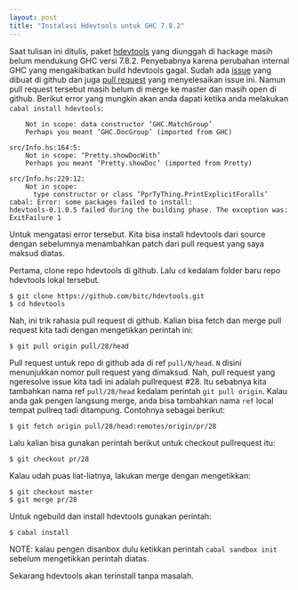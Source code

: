 ```yaml
---
layout: post
title: "Instalasi Hdevtools untuk GHC 7.8.2"
---
```


Saat tulisan ini ditulis, paket [hdevtools][hdevtools] yang diunggah di
hackage masih belum mendukung GHC versi 7.8.2. Penyebabnya karena perubahan
internal GHC yang mengakibatkan build hdevtools gagal. Sudah ada
[issue][issue] yang dibuat di github dan juga [pull request][pull] yang
menyelesaikan issue ini.  Namun pull request tersebut masih belum di merge
ke master dan masih open di github. Berikut error yang mungkin akan anda
dapati ketika anda melakukan `cabal install hdevtools`:

        Not in scope: data constructor ‘GHC.MatchGroup’
        Perhaps you meant ‘GHC.DocGroup’ (imported from GHC)
    
    src/Info.hs:164:5:
        Not in scope: ‘Pretty.showDocWith’
        Perhaps you meant ‘Pretty.showDoc’ (imported from Pretty)
    
    src/Info.hs:229:12:
        Not in scope:
          type constructor or class ‘PprTyThing.PrintExplicitForalls’
    cabal: Error: some packages failed to install:
    hdevtools-0.1.0.5 failed during the building phase. The exception was:
    ExitFailure 1

Untuk mengatasi error tersebut. Kita bisa install hdevtools dari source
dengan sebelumnya menambahkan patch dari pull request yang saya maksud
diatas.

Pertama, clone repo hdevtools di github. Lalu `cd` kedalam folder baru repo
hdevtools lokal tersebut.

    $ git clone https://github.com/bitc/hdevtools.git
    $ cd hdevtools

Nah, ini trik rahasia pull request di github. Kalian bisa fetch dan merge
pull request kita tadi dengan mengetikkan perintah ini:

    $ git pull origin pull/28/head

Pull request untuk repo di github ada di ref `pull/N/head`. `N` disini
menunjukkan nomor pull request yang dimaksud. Nah, pull request yang
ngeresolve issue kita tadi ini adalah pullrequest #28. Itu sebabnya kita
tambahkan nama ref `pull/28/head` kedalam perintah `git pull origin`. Kalau
anda gak pengen langsung merge, anda bisa tambahkan nama `ref` local tempat
pullreq tadi ditampung. Contohnya sebagai berikut:

    $ git fetch origin pull/28/head:remotes/origin/pr/28

Lalu kalian bisa gunakan perintah berikut untuk checkout pullrequest itu:

    $ git checkout pr/28

Kalau udah puas liat-liatnya, lakukan merge dengan mengetikkan:

    $ git checkout master
    $ git merge pr/28

Untuk ngebuild dan install hdevtools gunakan perintah:

    $ cabal install

NOTE: kalau pengen disanbox dulu ketikkan perintah `cabal sandbox init`
sebelum mengetikkan perintah diatas.

Sekarang hdevtools akan terinstall tanpa masalah.

[issue]: https://github.com/bitc/hdevtools/issues/31
[pull]: https://github.com/bitc/hdevtools/pull/28
[hdevtools]: https://github.com/bitc/hdevtools/
